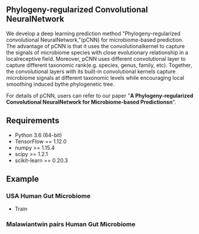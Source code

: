 ## Phylogeny-regularized Convolutional NeuralNetwork
We develop a deep learning prediction method "Phylogeny-regularized convolutional NeuralNetwork,"(pCNN) for microbiome-based prediction. The advantage of pCNN is that it uses the convolutionalkernel to capture the signals of microbiome  species  with close  evolutionary relationship in a localreceptive field. Moreover, pCNN uses different convolutional layer to capture different taxonomic rank(e.g. species, genus, family, etc). Together, the convolutional layers with its built-in convolutional kernels capture microbiome signals at different taxonomic levels while encouraging local smoothing induced bythe phylogenetic tree.

For details of pCNN, users can refer to our paper "**A Phylogeny-regularized Convolutional NeuralNetwork for Microbiome-based Predictionsn**".

## Requirements

- Python 3.6 (64-bit)
- TensorFlow == 1.12.0
- numpy >= 1.15.4
- scipy >= 1.2.1
- scikit-learn == 0.20.3

## Example
### USA Human Gut Microbiome
- Train

### Malawiantwin pairs Human Gut Microbiome

